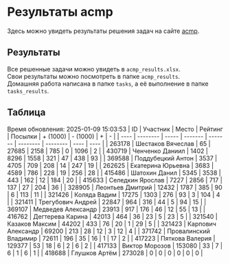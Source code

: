 # Результаты acmp
Здесь можно увидеть результаты решения задач на сайте [acmp](https://acmp.ru). 

## Результаты
Все решенные задачи можно увидеть в `acmp_results.xlsx`.   
Свои результаты можно посмотреть в папке `acmp_results`.  
Домашняя работа написана в папке `tasks`, а её выполнение в папке `tasks_results`.

## Таблица
Время обновления: 2025-01-09 15:03:53
| ID   | Участник | Место | Рейтинг | Посылки | + (1000) | - (1000) | +    | -    |
| ---- | -------- | ----- | ------- | ------- | -------- | -------- | ---- | ---- |
| 263178 | Шестаков Вячеслав | 65 | 27685 | 2158 | 785 | 0 | 1096 | 2 |
| 430719 | Ченченко Даниил | 1402 | 8296 | 1558 | 321 | 47 | 438 | 93 |
| 369588 | Поддубецкий Антон | 3537 | 4705 | 709 | 208 | 14 | 247 | 19 |
| 262625 | Екатерина Юрьевна | 3683 | 4589 | 786 | 228 | 19 | 256 | 28 |
| 415486 | Шатохин Данил | 5345 | 3538 | 443 | 162 | 12 | 184 | 20 |
| 415633 | Селедкин Ярослав | 7227 | 2856 | 717 | 137 | 27 | 204 | 36 |
| 328905 | Леонтьев Дмитрий | 12432 | 1787 | 385 | 90 | 6 | 113 | 11 |
| 321426 | Коляда Вадим | 17275 | 1303 | 276 | 93 | 3 | 104 | 4 |
| 321411 | Трегубович Андрей | 22847 | 964 | 316 | 44 | 5 | 94 | 15 |
| 369107 | Медведев Александр | 23913 | 917 | 176 | 46 | 12 | 55 | 13 |
| 416762 | Дегтерева Карина | 42013 | 464 | 36 | 23 | 5 | 23 | 5 |
| 321540 | Казаков Максим | 44202 | 433 | 76 | 20 | 1 | 29 | 5 |
| 321423 | Карпович Александр | 69200 | 213 | 28 | 12 | 3 | 12 | 4 |
| 371742 | Провалинский Владимир | 72611 | 196 | 35 | 16 | 1 | 17 | 2 |
| 417223 | Пяткова Валерия | 129377 | 53 | 18 | 6 | 2 | 6 | 2 |
| 417133 | Виктор Морозов | 153080 | 33 | 7 | 6 | 1 | 6 | 1 |
| 418688 | Глушков Артём | 273028 | 0 | 0 | 0 | 0 | 0 | 0 |
